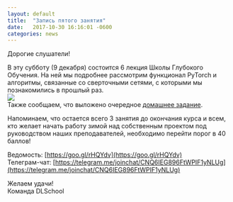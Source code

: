 ```yaml
---
layout: default
title:  "Запись пятого занятия"
date:   2017-10-30 16:16:01 -0600
categories: news
---
```

Дорогие слушатели!  
  
В эту субботу (9 декабря) состоится 6 лекция Школы Глубокого Обучения. На ней мы подробнее рассмотрим функционал PyTorch и алгоритмы, связанные со сверточными сетями, с которыми мы познакомились в прошлый раз.  
![](https://pp.userapi.com/c639322/v639322559/5dd77/qMgXXRuE1lQ.jpg)  
Также сообщаем, что выложено очередное [домашнее задание](https://github.com/deepmipt/dlschl/tree/master/materials/homeworks/hw06).  
  
Напоминаем, что остается всего 3 занятия до окончания курса и всем, кто желает начать работу зимой над собственным проектом под руководством наших преподавателей, необходимо перейти порог в 40 баллов!  
  
Ведомость: [https://goo.gl/rHQYdv](https://goo.gl/rHQYdv)  
Телеграм-чат: [https://telegram.me/joinchat/CNQ6IEG896FtWPIF1yNLUg](https://telegram.me/joinchat/CNQ6IEG896FtWPIF1yNLUg)
  
Желаем удачи!  
Команда DLSchool  
